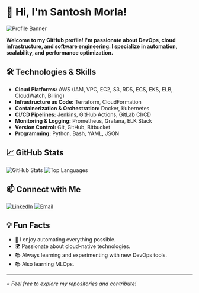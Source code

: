 # 👋 Hi, I'm Santosh Morla!

![Profile Banner](https://github.com/SantoshMorla/Santosh/blob/main/santosh.jpeg)

<b>Welcome to my GitHub profile! I'm passionate about DevOps, cloud infrastructure, and software engineering. I specialize in automation, scalability, and performance optimization.</b>

## 🛠️ Technologies & Skills

- **Cloud Platforms:** AWS (IAM, VPC, EC2, S3, RDS, ECS, EKS, ELB, CloudWatch, Billing)
- **Infrastructure as Code:** Terraform, CloudFormation
- **Containerization & Orchestration:** Docker, Kubernetes
- **CI/CD Pipelines:** Jenkins, GitHub Actions, GitLab CI/CD
- **Monitoring & Logging:** Prometheus, Grafana, ELK Stack
- **Version Control:** Git, GitHub, Bitbucket
- **Programming:** Python, Bash, YAML, JSON

## 📈 GitHub Stats

![GitHub Stats](https://github-readme-stats.vercel.app/api?username=santoshmorla&show_icons=true&theme=radical)
![Top Languages](https://github-readme-stats.vercel.app/api/top-langs/?username=santoshmorla&layout=compact&theme=radical)

## 📫 Connect with Me

[![LinkedIn](https://img.shields.io/badge/LinkedIn-0077B5?style=for-the-badge&logo=linkedin&logoColor=white)](https://www.linkedin.com/in/santosh-m-devops/)
[![Email](https://img.shields.io/badge/Email-D14836?style=for-the-badge&logo=gmail&logoColor=white)](santoshmorla214@gmail.com)

## 💡 Fun Facts

- 🚀 I enjoy automating everything possible.
- 🌍 Passionate about cloud-native technologies.
- 📚 Always learning and experimenting with new DevOps tools.
- 📚 Also learning MLOps.

---

⭐️ *Feel free to explore my repositories and contribute!*  
